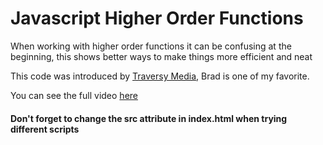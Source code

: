 # Javascript Higher Order Functions

When working with higher order functions it can be confusing at the beginning, this shows better ways to make things more efficient and neat

This code was introduced by [Traversy Media](https://www.youtube.com/watch?v=vDJpGenyHaA&t=1s), Brad is one of my favorite.

You can see the full video [here](https://www.youtube.com/watch?v=rRgD1yVwIvE)

#### Don't forget to change the src attribute in index.html when trying different scripts
